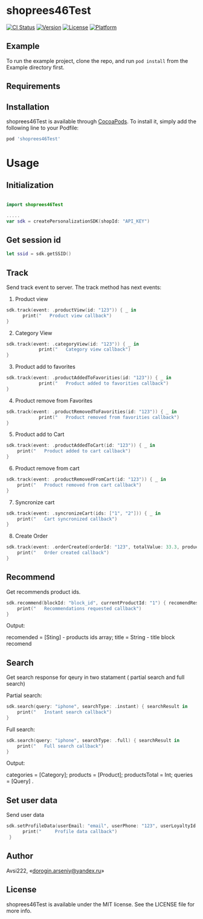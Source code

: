 # shoprees46Test

[![CI Status](https://img.shields.io/travis/Avsi222/shoprees46Test.svg?style=flat)](https://travis-ci.org/Avsi222/shoprees46Test)
[![Version](https://img.shields.io/cocoapods/v/shoprees46Test.svg?style=flat)](https://cocoapods.org/pods/shoprees46Test)
[![License](https://img.shields.io/cocoapods/l/shoprees46Test.svg?style=flat)](https://cocoapods.org/pods/shoprees46Test)
[![Platform](https://img.shields.io/cocoapods/p/shoprees46Test.svg?style=flat)](https://cocoapods.org/pods/shoprees46Test)

## Example

To run the example project, clone the repo, and run `pod install` from the Example directory first.

## Requirements

## Installation

shoprees46Test is available through [CocoaPods](https://cocoapods.org). To install
it, simply add the following line to your Podfile:

```ruby
pod 'shoprees46Test'
```

# Usage
## Initialization

```swift

import shoprees46Test

.....
var sdk = createPersonalizationSDK(shopId: "API_KEY")
```

## Get session id

```swift
let ssid = sdk.getSSID()
```

## Track
Send track event to server.
The track method has next events:

1) Product view

```swift
sdk.track(event: .productView(id: "123")) { _ in
      print("   Product view callback")
}
```

2) Category View 

```swift
sdk.track(event: .categoryView(id: "123")) { _ in
            print("   Category view callback")
}
```

3) Product add to favorites

```swift
sdk.track(event: .productAddedToFavorities(id: "123")) { _ in
            print("   Product added to favorities callback")
}
```

4) Product remove from Favorites

```swift
sdk.track(event: .productRemovedToFavorities(id: "123")) { _ in
            print("   Product removed from favorities callback")
}
```

5) Product add to Cart

```swift
sdk.track(event: .productAddedToCart(id: "123")) { _ in
    print("   Product added to cart callback")
}
```

6) Product remove from cart

```swift
sdk.track(event: .productRemovedFromCart(id: "123")) { _ in
    print("   Product removed from cart callback")
}
```

7) Syncronize cart

```swift
sdk.track(event: .syncronizeCart(ids: ["1", "2"])) { _ in
    print("   Cart syncronized callback")
}
```

8) Create Order

```swift
sdk.track(event: .orderCreated(orderId: "123", totalValue: 33.3, products: [(id: "1", amount: 3), (id: "2", amount: 1)])) { _ in
    print("   Order created callback")
}
```

## Recommend
Get recommends product ids.

```swift
sdk.recommend(blockId: "block_id", currentProductId: "1") { recomendResult in
    print("   Recommendations requested callback")
}
```

Output:

recomended = [Sting] - products ids array; 
title = String - title block recomend

## Search
Get search response for qeury in two statament ( partial search and full search)

Partial search: 

```swift
sdk.search(query: "iphone", searchType: .instant) { searchResult in
    print("   Instant search callback")
}
```

Full search: 

```swift
sdk.search(query: "iphone", searchType: .full) { searchResult in
    print("   Full search callback")
}
```

Output:

categories = [Category]; 
products =  [Product]; 
productsTotal =  Int; 
queries = [Query] .

## Set user data
Send user data

```swift
sdk.setProfileData(userEmail: "email", userPhone: "123", userLoyaltyId: "1", birthday: nil, age: nil, firstName: "Ars", secondName: "test", lastName: nil, bouthSmth: nil, location: nil, gender: .male) { (profileDataResp) in
      print("     Profile data callback")
 }
```

## Author

Avsi222, «dorogin.arseniy@yandex.ru»

## License

shoprees46Test is available under the MIT license. See the LICENSE file for more info.
